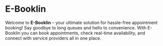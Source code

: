 # E-Booklin
Welcome to **E-Booklin** – your ultimate solution for hassle-free appointment booking! Say goodbye to long queues and hello to convenience. With E-Booklin you can book appointments, check real-time availability, and connect with service providers all in one place.
